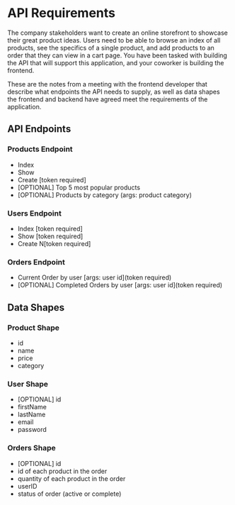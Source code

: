 # API Requirements

The company stakeholders want to create an online storefront to showcase their great product ideas. Users need to be able to browse an index of all products, see the specifics of a single product, and add products to an order that they can view in a cart page. You have been tasked with building the API that will support this application, and your coworker is building the frontend.

These are the notes from a meeting with the frontend developer that describe what endpoints the API needs to supply, as well as data shapes the frontend and backend have agreed meet the requirements of the application.

## API Endpoints

### Products Endpoint

- Index
- Show
- Create [token required]
- [OPTIONAL] Top 5 most popular products
- [OPTIONAL] Products by category (args: product category)

### Users Endpoint

- Index [token required]
- Show [token required]
- Create N[token required]

### Orders Endpoint

- Current Order by user [args: user id](token required)
- [OPTIONAL] Completed Orders by user [args: user id](token required)

## Data Shapes

### Product Shape

- id
- name
- price
- category

### User Shape

- [OPTIONAL] id
- firstName
- lastName
- email
- password

### Orders Shape

- [OPTIONAL] id
- id of each product in the order
- quantity of each product in the order
- userID
- status of order (active or complete)
